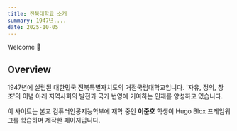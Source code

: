 ```yaml
---
title: 전북대학교 소개
summary: 1947년....
date: 2025-10-05
---
```


<div class="text-justify">

Welcome 👋

## Overview

1947년에 설립된 대한민국 전북특별자치도의 거점국립대학교입니다. '자유, 정의, 창조'의 이념 아래 지역사회의 발전과 국가 번영에 기여하는 인재를 양성하고 있습니다.

이 사이트는 본교 컴퓨터인공지능학부에 재학 중인 **이준호** 학생이 Hugo Blox 프레임워크를 학습하며 제작한 페이지입니다.

</div>
